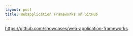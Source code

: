 ```yaml
---
layout: post
title: Webapplication Frameworks on GitHub
---
```

https://github.com/showcases/web-application-frameworks
